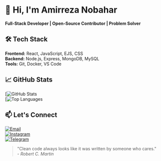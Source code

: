 # 👋 Hi, I'm Amirreza Nobahar  

**Full-Stack Developer | Open-Source Contributor | Problem Solver**  

## 🛠️ Tech Stack  
**Frontend:** React, JavaScript, EJS, CSS  
**Backend:** Node.js, Express, MongoDB, MySQL  
**Tools:** Git, Docker, VS Code  

## 📈 GitHub Stats  

[![GitHub Stats](https://github-readme-stats.vercel.app/api?username=Amirrezanobahar&show_icons=true&theme=radical)  
[![Top Languages](https://github-readme-stats.vercel.app/api/top-langs/?username=Amirrezanobahar&exclude_repo=github-readme-stats,anuraghazra.github.io)  


## 📫 Let's Connect  
[![Email](https://img.shields.io/badge/Gmail-D14836?style=for-the-badge&logo=gmail&logoColor=white)](mailto:nwbharamyrrda@gmail.com)  
[![Instagram](https://img.shields.io/badge/Instagram-E4405F?style=for-the-badge&logo=instagram&logoColor=white)](https://instagram.com/amirreza.kh.r)  
[![Telegram](https://img.shields.io/badge/Telegram-2CA5E0?style=for-the-badge&logo=telegram&logoColor=white)](https://t.me/Jooje88)  

> "Clean code always looks like it was written by someone who cares." - *Robert C. Martin*
